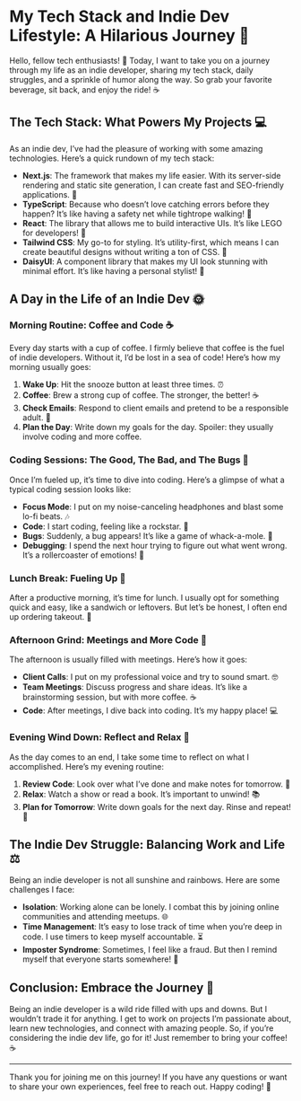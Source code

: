 # My Tech Stack and Indie Dev Lifestyle: A Hilarious Journey 🚀

Hello, fellow tech enthusiasts! 👋 Today, I want to take you on a journey through my life as an indie developer, sharing my tech stack, daily struggles, and a sprinkle of humor along the way. So grab your favorite beverage, sit back, and enjoy the ride! ☕️

## The Tech Stack: What Powers My Projects 💻

As an indie dev, I’ve had the pleasure of working with some amazing technologies. Here’s a quick rundown of my tech stack:

- **Next.js**: The framework that makes my life easier. With its server-side rendering and static site generation, I can create fast and SEO-friendly applications. 🚀
- **TypeScript**: Because who doesn’t love catching errors before they happen? It’s like having a safety net while tightrope walking! 🎪
- **React**: The library that allows me to build interactive UIs. It’s like LEGO for developers! 🧱
- **Tailwind CSS**: My go-to for styling. It’s utility-first, which means I can create beautiful designs without writing a ton of CSS. 🎨
- **DaisyUI**: A component library that makes my UI look stunning with minimal effort. It’s like having a personal stylist! 👗

## A Day in the Life of an Indie Dev 🌞

### Morning Routine: Coffee and Code ☕

Every day starts with a cup of coffee. I firmly believe that coffee is the fuel of indie developers. Without it, I’d be lost in a sea of code! Here’s how my morning usually goes:

1. **Wake Up**: Hit the snooze button at least three times. ⏰
2. **Coffee**: Brew a strong cup of coffee. The stronger, the better! ☕️
3. **Check Emails**: Respond to client emails and pretend to be a responsible adult. 📧
4. **Plan the Day**: Write down my goals for the day. Spoiler: they usually involve coding and more coffee.

### Coding Sessions: The Good, The Bad, and The Bugs 🐛

Once I’m fueled up, it’s time to dive into coding. Here’s a glimpse of what a typical coding session looks like:

- **Focus Mode**: I put on my noise-canceling headphones and blast some lo-fi beats. 🎶
- **Code**: I start coding, feeling like a rockstar. 🎸
- **Bugs**: Suddenly, a bug appears! It’s like a game of whack-a-mole. 🐹
- **Debugging**: I spend the next hour trying to figure out what went wrong. It’s a rollercoaster of emotions! 🎢

### Lunch Break: Fueling Up 🍔

After a productive morning, it’s time for lunch. I usually opt for something quick and easy, like a sandwich or leftovers. But let’s be honest, I often end up ordering takeout. 🍕 

### Afternoon Grind: Meetings and More Code 📅

The afternoon is usually filled with meetings. Here’s how it goes:

- **Client Calls**: I put on my professional voice and try to sound smart. 🤓
- **Team Meetings**: Discuss progress and share ideas. It’s like a brainstorming session, but with more coffee. ☕️
- **Code**: After meetings, I dive back into coding. It’s my happy place! 💻

### Evening Wind Down: Reflect and Relax 🌙

As the day comes to an end, I take some time to reflect on what I accomplished. Here’s my evening routine:

1. **Review Code**: Look over what I’ve done and make notes for tomorrow. 📝
2. **Relax**: Watch a show or read a book. It’s important to unwind! 📚
3. **Plan for Tomorrow**: Write down goals for the next day. Rinse and repeat! 🔄

## The Indie Dev Struggle: Balancing Work and Life ⚖️

Being an indie developer is not all sunshine and rainbows. Here are some challenges I face:

- **Isolation**: Working alone can be lonely. I combat this by joining online communities and attending meetups. 🌐
- **Time Management**: It’s easy to lose track of time when you’re deep in code. I use timers to keep myself accountable. ⏳
- **Imposter Syndrome**: Sometimes, I feel like a fraud. But then I remind myself that everyone starts somewhere! 💪

## Conclusion: Embrace the Journey 🌈

Being an indie developer is a wild ride filled with ups and downs. But I wouldn’t trade it for anything. I get to work on projects I’m passionate about, learn new technologies, and connect with amazing people. So, if you’re considering the indie dev life, go for it! Just remember to bring your coffee! ☕️

---

Thank you for joining me on this journey! If you have any questions or want to share your own experiences, feel free to reach out. Happy coding! 🎉

